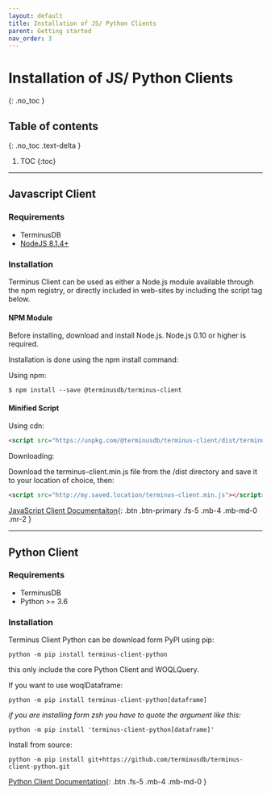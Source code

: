 ```yaml
---
layout: default
title: Installation of JS/ Python Clients
parent: Getting started
nav_order: 3
---
```


# Installation of JS/ Python Clients
{: .no_toc }

## Table of contents
{: .no_toc .text-delta }

1. TOC
{:toc}

---

## Javascript Client

### Requirements

* TerminusDB
* [NodeJS 8.1.4+](https://nodejs.org/en/)


### Installation

Terminus Client can be used as either a Node.js module available through the npm registry, or directly included in web-sites by including the script tag below.

#### NPM Module

Before installing, download and install Node.js. Node.js 0.10 or higher is required.

Installation is done using the npm install command:

Using npm:

```
$ npm install --save @terminusdb/terminus-client
```

#### Minified Script

Using cdn:

```html
<script src="https://unpkg.com/@terminusdb/terminus-client/dist/terminus-client.min.js"></script>
```
Downloading:

Download the terminus-client.min.js file from the /dist directory and save it to your location of choice, then:
```html
<script src="http://my.saved.location/terminus-client.min.js"></script>
```

[JavaScript Client Documentaiton](https://terminusdb.github.io/terminus-client/){: .btn .btn-primary .fs-5 .mb-4 .mb-md-0 .mr-2 }

---

## Python Client

### Requirements
* TerminusDB
* Python >= 3.6

### Installation

Terminus Client Python can be download form PyPI using pip:
```
python -m pip install terminus-client-python
```
this only include the core Python Client and WOQLQuery.

If you want to use woqlDataframe:
```
python -m pip install terminus-client-python[dataframe]
```

*if you are installing form zsh you have to quote the argument like this:*
```
python -m pip install 'terminus-client-python[dataframe]'
```

Install from source:
```
python -m pip install git+https://github.com/terminusdb/terminus-client-python.git
```

[Python Client Documentation](https://terminusdb.github.io/terminus-client-python/){: .btn .fs-5 .mb-4 .mb-md-0 }
